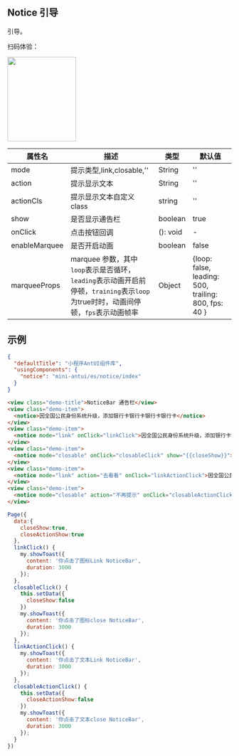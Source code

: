 ## Notice 引导

引导。

扫码体验：

<img src="https://gw.alipayobjects.com/zos/rmsportal/DJfecsuPIyuOUHZtVFxG.jpeg" width="154" height="190" />

| 属性名 | 描述 | 类型 | 默认值 |
|----|----|----|----|
| mode | 提示类型,link,closable,'' | String|''|
| action | 提示显示文本 | String | '' |
| actionCls | 提示显示文本自定义class | string | '' |
| show | 是否显示通告栏 | boolean| true |
| onClick | 点击按钮回调 | (): void | - |
| enableMarquee | 是否开启动画 | boolean | false |
| marqueeProps | marquee 参数，其中`loop`表示是否循环，`leading`表示动画开启前停顿，`training`表示`loop`为true时时，动画间停顿，`fps`表示动画帧率 | Object | {loop: false, leading: 500, trailing: 800, fps: 40 } |

## 示例

```json
{
  "defaultTitle": "小程序AntUI组件库",
  "usingComponents": {
    "notice": "mini-antui/es/notice/index"
  }
}
```

```html
<view class="demo-title">NoticeBar 通告栏</view>
<view class="demo-item">
  <notice>因全国公民身份系统升级，添加银行卡银行卡银行卡银行卡</notice>
</view>
<view class="demo-item">
  <notice mode="link" onClick="linkClick">因全国公民身份系统升级，添加银行卡银行卡银行卡银行卡</notice>
</view>
<view class="demo-item">
  <notice mode="closable" onClick="closableClick" show="{{closeShow}}">因全国公民身份系统升级，添加银行卡银行卡银行卡银行卡</notice>
</view>
<view class="demo-item">
  <notice mode="link" action="去看看" onClick="linkActionClick">因全国公民身份系统升级，添加银行卡银行卡银行卡银行卡</notice>
</view>
<view class="demo-item">
  <notice mode="closable" action="不再提示" onClick="closableActionClick" show="{{closeActionShow}}">因全国公民身份系统升级，添加银行卡银行卡银行卡银行卡</notice>
</view>
```

```javascript
Page({
  data:{
    closeShow:true,
    closeActionShow:true
  },
  linkClick() {
    my.showToast({
      content: '你点击了图标Link NoticeBar',
      duration: 3000
    });
  },
  closableClick() {
    this.setData({
      closeShow:false
    })
    my.showToast({
      content: '你点击了图标close NoticeBar',
      duration: 3000
    });
  },
  linkActionClick() {
    my.showToast({
      content: '你点击了文本Link NoticeBar',
      duration: 3000
    });
  },
  closableActionClick() {
    this.setData({
      closeActionShow:false
    })
    my.showToast({
      content: '你点击了文本close NoticeBar',
      duration: 3000
    });
  }
})
```
